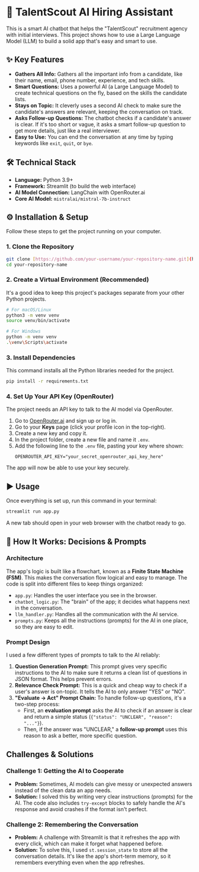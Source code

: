 # 🤖 TalentScout AI Hiring Assistant

This is a smart AI chatbot that helps the "TalentScout" recruitment agency with initial interviews. This project shows how to use a Large Language Model (LLM) to build a solid app that's easy and smart to use.

## ✨ Key Features

* **Gathers All Info:** Gathers all the important info from a candidate, like their name, email, phone number, experience, and tech skills.
* **Smart Questions:** Uses a powerful AI (a Large Language Model) to create technical questions on the fly, based on the skills the candidate lists.
* **Stays on Topic:** It cleverly uses a second AI check to make sure the candidate's answers are relevant, keeping the conversation on track.
* **Asks Follow-up Questions:** The chatbot checks if a candidate's answer is clear. If it's too short or vague, it asks a smart follow-up question to get more details, just like a real interviewer.
* **Easy to Use:** You can end the conversation at any time by typing keywords like `exit`, `quit`, or `bye`.

## 🛠️ Technical Stack

* **Language:** Python 3.9+
* **Framework:** Streamlit (to build the web interface)
* **AI Model Connection:** LangChain with OpenRouter.ai
* **Core AI Model:** `mistralai/mistral-7b-instruct`

## ⚙️ Installation & Setup

Follow these steps to get the project running on your computer.

### 1. Clone the Repository

```bash
git clone [https://github.com/your-username/your-repository-name.git](https://github.com/your-username/your-repository-name.git)
cd your-repository-name
```

### 2. Create a Virtual Environment (Recommended)

It's a good idea to keep this project's packages separate from your other Python projects.

```bash
# For macOS/Linux
python3 -m venv venv
source venv/bin/activate

# For Windows
python -m venv venv
.\venv\Scripts\activate
```

### 3. Install Dependencies

This command installs all the Python libraries needed for the project.

```bash
pip install -r requirements.txt
```

### 4. Set Up Your API Key (OpenRouter)

The project needs an API key to talk to the AI model via OpenRouter.

1.  Go to [OpenRouter.ai](https://openrouter.ai/) and sign up or log in.
2.  Go to your **Keys** page (click your profile icon in the top-right).
3.  Create a new key and copy it.
4.  In the project folder, create a new file and name it `.env`.
5.  Add the following line to the `.env` file, pasting your key where shown:
    ```
    OPENROUTER_API_KEY="your_secret_openrouter_api_key_here"
    ```
The app will now be able to use your key securely.

## ▶️ Usage

Once everything is set up, run this command in your terminal:

```bash
streamlit run app.py
```

A new tab should open in your web browser with the chatbot ready to go.

## 🧠 How It Works: Decisions & Prompts

### Architecture

The app's logic is built like a flowchart, known as a **Finite State Machine (FSM)**. This makes the conversation flow logical and easy to manage. The code is split into different files to keep things organized:

* `app.py`: Handles the user interface you see in the browser.
* `chatbot_logic.py`: The "brain" of the app; it decides what happens next in the conversation.
* `llm_handler.py`: Handles all the communication with the AI service.
* `prompts.py`: Keeps all the instructions (prompts) for the AI in one place, so they are easy to edit.

### Prompt Design

I used a few different types of prompts to talk to the AI reliably:

1.  **Question Generation Prompt:** This prompt gives very specific instructions to the AI to make sure it returns a clean list of questions in JSON format. This helps prevent errors.
2.  **Relevance Check Prompt:** This is a quick and cheap way to check if a user's answer is on-topic. It tells the AI to only answer "YES" or "NO".
3.  **"Evaluate -> Act" Prompt Chain:** To handle follow-up questions, it's a two-step process:
    * First, an **evaluation prompt** asks the AI to check if an answer is clear and return a simple status (`{"status": "UNCLEAR", "reason": "..."}`).
    * Then, if the answer was "UNCLEAR," a **follow-up prompt** uses this reason to ask a better, more specific question.

## Challenges & Solutions

### Challenge 1: Getting the AI to Cooperate

* **Problem:** Sometimes, AI models can give messy or unexpected answers instead of the clean data an app needs.
* **Solution:** I solved this by writing very clear instructions (prompts) for the AI. The code also includes `try-except` blocks to safely handle the AI's response and avoid crashes if the format isn't perfect.

### Challenge 2: Remembering the Conversation

* **Problem:** A challenge with Streamlit is that it refreshes the app with every click, which can make it forget what happened before.
* **Solution:** To solve this, I used `st.session_state` to store all the conversation details. It's like the app's short-term memory, so it remembers everything even when the app refreshes.
